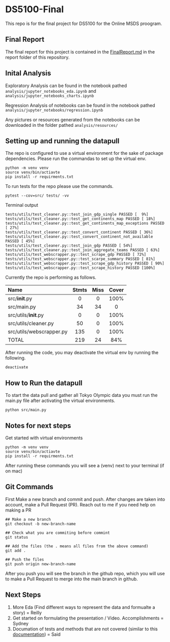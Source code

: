 # DS5100-Final

This repo is for the final project for DS5100 for the Online MSDS proogram. 

## Final Report
The final report for this project is contained in the [FinalReport.md](/report/FinalReport.md) in the report folder of this repository.


## Inital Analysis
Exploratory Analysis can be found in the notebook pathed `analysis/jupyter_notebooks_eda.ipynb` and `analysis/jupyter_notebooks_charts.ipynb`

Regression Analysis of notebooks can be found in the notebook pathed `analysis/jupyter_notebooks/regression.ipynb`

Any pictures or resources generated from the notebooks can be downloaded in the folder pathed `analysis/resources/`



## Setting up and running the datapull
The repo is configured to use a virtual environment for the sake of package dependencies. Please run the commandas to set up the virtual env.
```
python -m venv venv
source venv/bin/actiavte
pip install -r requirments.txt 
```

To run tests for the repo please use the commands.
```
pytest --cov=src/ tests/ -vv
```

Terminal output 
```
tests/utils/test_cleaner.py::test_join_gdp_single PASSED [  9%]
tests/utils/test_cleaner.py::test_get_continents_map PASSED [ 18%]
tests/utils/test_cleaner.py::test_get_continents_map_exceptions PASSED [ 27%]
tests/utils/test_cleaner.py::test_convert_continent PASSED [ 36%]
tests/utils/test_cleaner.py::test_convert_continent_not_available PASSED [ 45%]
tests/utils/test_cleaner.py::test_join_gdp PASSED [ 54%]
tests/utils/test_cleaner.py::test_join_aggregate_teams PASSED [ 63%]
tests/utils/test_webscrapper.py::test_scrape_gdp PASSED [ 72%]
tests/utils/test_webscrapper.py::test_scarpe_summary PASSED [ 81%]
tests/utils/test_webscrapper.py::test_scrape_gdp_history PASSED [ 90%]
tests/utils/test_webscrapper.py::test_scrape_history PASSED [100%]
```

Currently the repo is performing as follows.

| Name | Stmts | Miss | Cover|
| :--- | :---: | :---: | :--: |
| src/__init__.py | 0 | 0 | 100% |
| src/main.py | 34  | 34 | 0 |
| src/utils/__init__.py | 0 | 0 | 100% |
| src/utils/cleaner.py | 50 | 0 | 100% |
| src/utils/webscrapper.py  | 135 | 0 | 100% |
| TOTAL | 219 | 24 | 84% |


After running the code, you may deactivate the virtual env by running the following.
```
deactivate
```


## How to Run the datapull
To start the data pull and gather all Tokyo Olympic data you must run the main.py file after activating the virtual environments.

```
python src/main.py 
```

## Notes for next steps
Get started with virtual environments
```
python -m venv venv
source venv/bin/actiavte
pip install -r requirments.txt 
```
After running these commands you will see a (venv) next to your terminal (if on mac)

## Git Commands
First Make a new branch and commit and push. After changes are taken into account, make a Pull Request (PR). Reach  out to me if you need help on making a PR

```
## Make a new branch
git checkout -b new-branch-name

## Check what you are commiting before commint
git status

## Add the files (the . means all files from the above command)
git add .

## Push the files
git push origin new-branch-name

```

After you push you will see the branch in the github repo, which you will use to make a Pull Request to merge into the main branch in github.

## Next Steps
1. More Eda (Find different ways to represent the data and formualte a story) = Reilly
2. Get started on formulating the presentation / Video. Accomplishments = Sydney
3. Documation of tests and methods that are not covered (similar to this [documentation](https://github.com/hyunsukr/DS5100-Final/blob/main/src/utils/webscrapper.py#L158-L165))  =   Said

